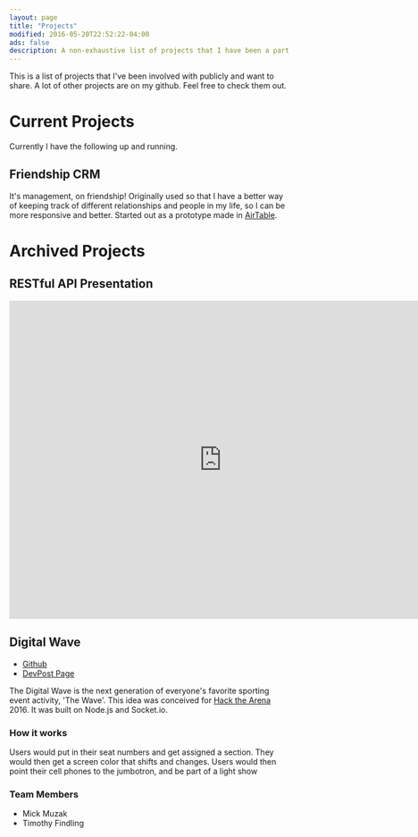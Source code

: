 ```yaml
---
layout: page
title: "Projects"
modified: 2016-05-20T22:52:22-04:00
ads: false
description: A non-exhaustive list of projects that I have been a part of publicly.
---
```

This is a list of projects that I've been involved with publicly and want to share. A lot of other projects are on my github. Feel free to check them out.

# Current Projects

Currently I have the following up and running.

## Friendship CRM

It's management, on friendship! Originally used so that I have a better way of keeping track of different relationships and people in my life, so I can be more responsive and better. Started out as a prototype made in [AirTable](https://airtable).

# Archived Projects

## RESTful API Presentation
<iframe src="https://www.slideshare.net/TommyLee58/slideshelf" width="760px" height="570px" frameborder="0" marginwidth="0" marginheight="0" scrolling="no" style="border:none;" allowfullscreen webkitallowfullscreen mozallowfullscreen></iframe>


## Digital Wave
* [Github](https://github.com/mickmuzac/digitalwave)
* [DevPost Page](http://devpost.com/software/digital-wave)

The Digital Wave is the next generation of everyone's favorite sporting event activity, 'The Wave'. This idea was conceived for [Hack the Arena](http://hackthearena.co/) 2016. It was built on Node.js and Socket.io.

### How it works
Users would put in their seat numbers and get assigned a section. They would then get a screen color that shifts and changes. Users would then point their cell phones to the jumbotron, and be part of a light show

### Team Members

* Mick Muzak
* Timothy Findling

